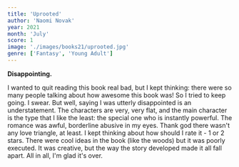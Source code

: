 ```yaml
---
title: 'Uprooted'
author: 'Naomi Novak'
year: 2021
month: 'July'
score: 1
image: './images/books21/uprooted.jpg'
genre: ['Fantasy', 'Young Adult']
---
```


**Disappointing.**

I wanted to quit reading this book real bad, but I kept thinking: there were so many people talking about how awesome this book was! So I tried to keep going. I swear. But well, saying I was utterly disappointed is an understatement. The characters are very, very flat, and the main character is the type that I like the least: the special one who is instantly powerful. The romance was awful, borderline abusive in my eyes. Thank god there wasn't any love triangle, at least. I kept thinking about how should I rate it - 1 or 2 stars. There were cool ideas in the book (like the woods) but it was poorly executed. It was creative, but the way the story developed made it all fall apart. All in all, I'm glad it's over.
